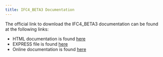 ```yaml
---
title: IFC4_BETA3 Documentation
---
```

<p>The official link to download the IFC4_BETA3 documentation can be found at the following links:</p>

<ul>
  <li>HTML documentation is found <a href="http://www.buildingsmart-tech.org/downloads/ifc/ifc2x4-beta3/20100130_IfcR2x4_beta3_HTML_distribution.zip">here</a></li>
  <li>EXPRESS file is found <a href="http://www.buildingsmart-tech.org/downloads/ifc/ifc2x4-beta3/20100130_IfcR2x4_beta3_EXPRESS_longform.zip">here</a></li>
  <li>Online documentation is found <a href="http://www.buildingsmart-tech.org/ifc/IFC2x4/beta3/html/index.htm">here</a></li>
</ul>